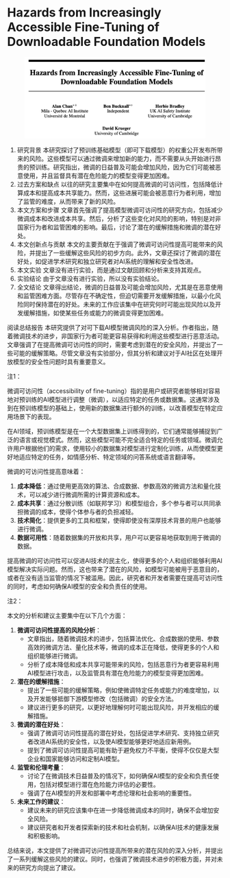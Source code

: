 # Hazards from Increasingly Accessible Fine-Tuning of Downloadable Foundation Models

<figure><img src="../.gitbook/assets/image (2) (1) (1) (1) (1) (1) (1) (1) (1) (1) (1) (1) (1) (1) (1) (1) (1) (1) (1) (1) (1) (1) (1) (1) (1) (1) (1) (1) (1) (1) (1) (1) (1) (1) (1) (1) (1) (1) (1) (1) (1) (1) (1) (1) (1) (1) (1) (1) (1) (1) (1) (1) (1) (1) (1) (1) (1) (1) (1) (1) ( (7).png" alt=""><figcaption></figcaption></figure>

1. 研究背景 本研究探讨了预训练基础模型（即可下载模型）的权重公开发布所带来的风险。这些模型可以通过微调来增加新的能力，而不需要从头开始进行昂贵的预训练。研究指出，微调的日益普及可能会增加风险，因为它们可能被恶意使用，并且监督具有潜在危险能力的模型变得更加困难。
2. 过去方案和缺点 以往的研究主要集中在如何提高微调的可访问性，包括降低计算成本和提高成本共享能力。然而，这些进展可能会被恶意行为者利用，增加了监管的难度，从而带来了新的风险。
3. 本文方案和步骤 文章首先强调了提高模型微调可访问性的研究方向，包括减少微调成本和改进成本共享。然后，分析了这些变化对风险的影响，特别是对非国家行为者和监管困难的影响。最后，讨论了潜在的缓解措施和微调的潜在好处。
4. 本文创新点与贡献 本文的主要贡献在于强调了微调可访问性提高可能带来的风险，并提出了一些缓解这些风险的初步方向。此外，文章还探讨了微调的潜在好处，如促进学术研究和独立研究者对AI系统的理解和安全性改进。
5. 本文实验 文章没有进行实验，而是通过文献回顾和分析来支持其观点。
6. 实验结论 由于文章没有进行实验，所以没有实验结论。
7. 全文结论 文章得出结论，微调的日益普及可能会增加风险，尤其是在恶意使用和监管困难方面。尽管存在不确定性，但迫切需要开发缓解措施，以最小化风险同时保持潜在的好处。未来的工作应该集中在研究何时可能出现风险以及开发缓解措施，如使某些任务或能力的微调变得更加困难。

阅读总结报告 本研究提供了对可下载AI模型微调风险的深入分析。作者指出，随着微调技术的进步，非国家行为者可能更容易获得和利用这些模型进行恶意活动。文章强调了在提高微调可访问性的同时，需要考虑到潜在的安全风险，并提出了一些可能的缓解策略。尽管文章没有实验部分，但其分析和建议对于AI社区在处理开放模型的安全性问题时具有重要意义。



注1：

微调可访问性（accessibility of fine-tuning）指的是用户或研究者能够相对容易地对预训练的AI模型进行调整（微调），以适应特定的任务或数据集。这通常涉及到在预训练模型的基础上，使用新的数据集进行额外的训练，以改善模型在特定应用场景下的表现。

在AI领域，预训练模型是在一个大型数据集上训练得到的，它们通常能够捕捉到广泛的语言或视觉模式。然而，这些模型可能不完全适合特定的任务或领域。微调允许用户根据他们的需求，使用较小的数据集对模型进行定制化训练，从而使模型更好地适应特定的任务，如情感分析、特定领域的问答系统或语言翻译等。

微调的可访问性提高意味着：

1. **成本降低**：通过使用更高效的算法、合成数据、参数高效的微调方法和量化技术，可以减少进行微调所需的计算资源和成本。
2. **成本共享**：通过分散训练（如联邦学习）和模型组合，多个参与者可以共同承担微调的成本，使得个体参与者的负担减轻。
3. **技术简化**：提供更多的工具和框架，使得即使没有深厚技术背景的用户也能够进行微调。
4. **数据可用性**：随着数据集的开放和共享，用户可以更容易地获取到用于微调的数据。

提高微调的可访问性可以促进AI技术的民主化，使得更多的个人和组织能够利用AI模型解决实际问题。然而，这也带来了潜在的风险，如模型可能被用于恶意目的，或者在没有适当监管的情况下被滥用。因此，研究者和开发者需要在提高可访问性的同时，考虑如何确保AI模型的安全和负责任的使用。



注2：

本文的分析和建议主要集中在以下几个方面：

1. **微调可访问性提高的风险分析**：
   * 文章指出，随着微调技术的进步，包括算法优化、合成数据的使用、参数高效的微调方法、量化技术等，微调的成本正在降低，使得更多的个人和组织能够进行微调。
   * 分析了成本降低和成本共享可能带来的风险，包括恶意行为者更容易利用AI模型进行攻击，以及监管具有潜在危险能力的模型变得更加困难。
2. **潜在的缓解措施**：
   * 提出了一些可能的缓解策略，例如使微调特定任务或能力的难度增加，以及开发能够抵御下游模型修改（包括微调）的安全方法。
   * 建议进行更多的研究，以更好地理解何时可能出现风险，并开发相应的缓解措施。
3. **微调的潜在好处**：
   * 强调了微调可访问性提高的潜在好处，包括促进学术研究、支持独立研究者改进AI系统的安全性，以及使AI模型能够更好地适应新用例。
   * 提到了微调可访问性提高可能有助于避免权力不平衡，使得不仅仅是大型企业和国家能够访问和定制AI模型。
4. **监管和伦理考量**：
   * 讨论了在微调技术日益普及的情况下，如何确保AI模型的安全和负责任使用，包括对模型进行潜在危险能力评估的必要性。
   * 强调了在AI模型的开发和部署中考虑伦理和社会影响的重要性。
5. **未来工作的建议**：
   * 建议未来的研究应该集中在进一步降低微调成本的同时，确保不会增加安全风险。
   * 建议研究者和开发者探索新的技术和社会机制，以确保AI技术的健康发展和积极影响。

总结来说，本文提供了对微调可访问性提高所带来的潜在风险的深入分析，并提出了一系列缓解这些风险的建议。同时，也强调了微调技术进步的积极方面，并对未来的研究方向提出了建议。
